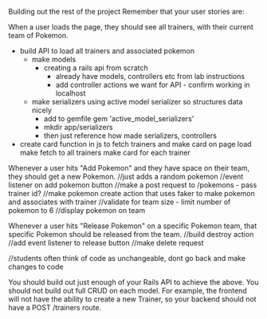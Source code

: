 Building out the rest of the project
Remember that your user stories are:

When a user loads the page, they should see all trainers, with their current team of Pokemon.
- build API to load all trainers and associated pokemon
    - make models
        - creating a rails api from scratch
            - already have models, controllers etc from lab instructions
            - add controller actions we want for API - confirm working in localhost
    - make serializers using active model serializer so structures data nicely
        - add to gemfile gem 'active_model_serializers'
        - mkdir app/serializers
        - then just reference how made serializers, controllers
- create card function in js to fetch trainers and make card
    on page load
    make fetch to all trainers
    make card for each trainer

Whenever a user hits "Add Pokemon" and they have space on their team, they should get a new Pokemon.
//just adds a random pokemon
//event listener on add pokemon button
//make a post request to /pokemons - pass trainer id?
//make pokemon create action that uses faker to make pokemon and associates with trainer
//validate for team size - limit number of pokemon to 6 
//display pokemon on team 

Whenever a user hits "Release Pokemon" on a specific Pokemon team, that specific Pokemon should be released from the team.
//build destroy action
//add event listener to release button
//make delete request

//students often think of code as unchangeable, dont go back and make changes to code


You should build out just enough of your Rails API to achieve the above. You should not build out full CRUD on each model. For example, the frontend will not have the ability to create a new Trainer, so your backend should not have a POST /trainers route.
